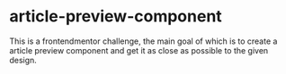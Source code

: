 # article-preview-component
This is a frontendmentor challenge, the main goal of which is to create a article preview component and get it as close as possible to the given design.
